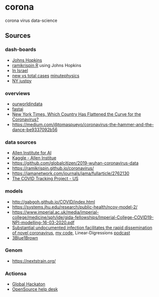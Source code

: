 # corona
corona virus data-science

## Sources
### dash-boards
* [Johns Hopkins](https://coronavirus.jhu.edu/map.html)
* [ramikrispin R](https://ramikrispin.github.io/coronavirus_dashboard/#summary) using Johns Hopkins
* [In Israel](https://covid19data.co.il/)
* [new vs total cases](https://aatishb.com/covidtrends/) [minutephysics](https://youtu.be/54XLXg4fYsc)
* [NY justpy](http://justpy.org/state/ny)

### overviews
* [ourworldindata](https://ourworldindata.org/coronavirus)
* [fastai](https://www.fast.ai/2020/03/09/coronavirus/?utm_campaign=NLP%20News&utm_medium=email&utm_source=Revue%20newsletter)
* [New York Times, Which Country Has Flattened the Curve for the Coronavirus?](https://www.nytimes.com/interactive/2020/03/19/world/coronavirus-flatten-the-curve-countries.html?action=click&module=Top%20Stories&pgtype=Homepage#)
* https://medium.com/@tomaspueyo/coronavirus-the-hammer-and-the-dance-be9337092b56

### data sources
* [Allen Institute for AI](https://pages.semanticscholar.org/coronavirus-research)
* [Kaggle - Allen Institue](https://www.kaggle.com/allen-institute-for-ai/CORD-19-research-challenge)
* https://github.com/globalcitizen/2019-wuhan-coronavirus-data
* https://ramikrispin.github.io/coronavirus/
* https://jamanetwork.com/journals/jama/fullarticle/2762130
* [The COVID Tracking Project - US](https://covidtracking.com/)

### models
* http://gabgoh.github.io/COVID/index.html
* https://systems.jhu.edu/research/public-health/ncov-model-2/
* https://www.imperial.ac.uk/media/imperial-college/medicine/sph/ide/gida-fellowships/Imperial-College-COVID19-NPI-modelling-16-03-2020.pdf
* [Substantial undocumented infection facilitates the rapid dissemination of novel coronavirus](https://science.sciencemag.org/content/early/2020/03/13/science.abb3221),
 [my code](https://github.com/udibr/COVID-19),
 Linear-Digressions [podcast](http://lineardigressions.com/episodes/2020/3/22/understanding-covid-19-transmission-what-the-data-suggests-about-how-the-disease-spreads)
* [3Blue1Brown](https://youtu.be/gxAaO2rsdIs)
### Genom
* https://nextstrain.org/

### Actionsa
* [Global Hackaton](https://covid-global-hackathon.devpost.com/)
* [OpenSource help desk](https://covid-oss-help.org/)

